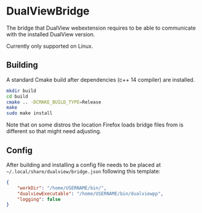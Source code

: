 # DualViewBridge

The bridge that DualView webextension requires to be able to
communicate with the installed DualView version.

Currently only supported on Linux.

## Building

A standard Cmake build after dependencies (c++ 14 compiler) are
installed.

```sh
mkdir build
cd build
cmake .. -DCMAKE_BUILD_TYPE=Release
make
sudo make install
```

Note that on some distros the location Firefox loads bridge files from
is different so that might need adjusting.

## Config

After building and installing a config file needs to be placed at
`~/.local/share/dualview/bridge.json` following this template:

```json
{
    "workDir": "/home/USERNAME/bin/",
    "dualviewExecutable": "/home/USERNAME/bin/dualviewpp",
    "logging": false
}
```
